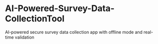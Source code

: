 # AI-Powered-Survey-Data-CollectionTool
AI-powered secure survey data collection app with offline mode and real-time validation

